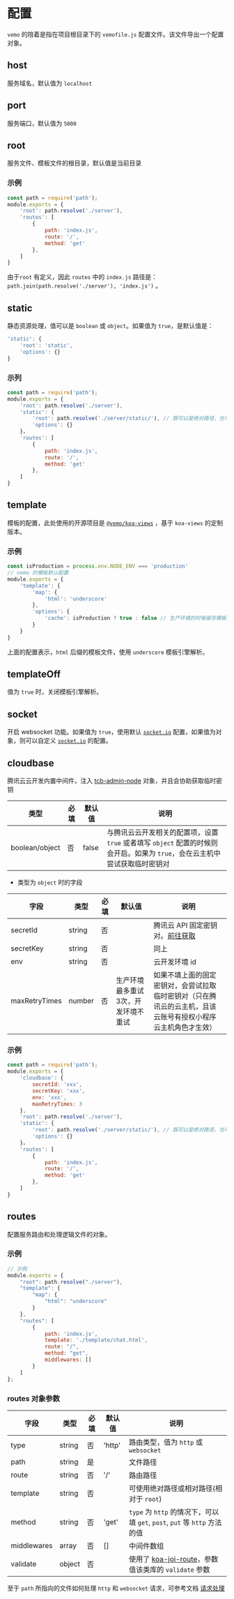 # 配置

`vemo` 的陪着是指在项目根目录下的 `vemofile.js` 配置文件。该文件导出一个配置对象。

## host

服务域名，默认值为 `localhost`

## port

服务端口，默认值为 `5000`

## root

服务文件、模板文件的根目录，默认值是当前目录

### 示例

```js
const path = require('path');
module.exports = {
    'root': path.resolve('./server'),
    'routes': [
        {
            path: 'index.js',
            route: '/',
            method: 'get'
        },
    ]
}
```

由于`root` 有定义，因此 `routes` 中的 `index.js` 路径是： `path.join(path.resolve('./server'), 'index.js')` 。

## static

静态资源处理，值可以是 `boolean` 或 `object`。如果值为 `true`，是默认值是：

```js
'static': {
    'root': 'static',
    'options': {}
}
```

### 示列

```js
const path = require('path');
module.exports = {
    'root': path.resolve('./server'),
    'static': {
        'root': path.resolve('./server/static/'), // 既可以是绝对路径，也可以是相对路径（相对于root）
        'options': {}
    }，
    'routes': [
        {
            path: 'index.js',
            route: '/',
            method: 'get'
        },
    ]
}
```

## template

模板的配置，此处使用的开源项目是 [`@vemo/koa-views`](https://github.com/lcxfs1991/koa-views) ，基于 `koa-views` 的定制版本。

### 示例

```js
const isProduction = process.env.NODE_ENV === 'production'
// vemo 的模板默认配置
module.exports = {
    'template': {
        'map': {
            'html': 'underscore'
        },
        'options': {
            'cache': isProduction ? true : false // 生产环境的时候缓存模板，填其它 options 时，请不要忘记重新将些配置带上
        }
    }
}
```

上面的配置表示，`html` 后缀的模板文件，使用 `underscore` 模板引擎解析。

## templateOff

值为 `true` 时，关闭模板引擎解析。 

## socket

开启 websocket 功能。如果值为 `true`，使用默认 [`socket.io`](https://socket.io/docs/server-api/) 配置，如果值为对象，则可以自定义 [`socket.io`](https://socket.io/docs/server-api/) 的配置。

## cloudbase

腾讯云云开发内置中间件，注入 [tcb-admin-node](https://github.com/TencentCloudBase/tcb-admin-node/) 对象，并且会协助获取临时密钥

|类型 | 必填 | 默认值 | 说明
| --- | --- | --- | ---
| boolean/object |  否 | false | 与腾讯云云开发相关的配置项，设置 `true` 或者填写 `object` 配置的时候则会开启。如果为 `true`，会在云主机中尝试获取临时密钥对

* 类型为 `object` 时的字段 

| 字段 | 类型 | 必填 | 默认值 | 说明
| --- | --- | --- | --- | ---
| secretId | string | 否 | | 腾讯云 API 固定密钥对。[前往获取](https://console.cloud.tencent.com/cam/capi)
| secretKey | string | 否 | | 同上
| env | string | 否 | | 云开发环境 id
| maxRetryTimes | number | 否 | 生产环境最多重试3次，开发环境不重试 | 如果不填上面的固定密钥对，会尝试拉取临时密钥对（只在腾讯云的云主机，且该云账号有授权小程序云主机角色才生效）

### 示例

```js
const path = require('path');
module.exports = {
    'cloudbase': {
        secretId: 'xxx',
        secretKey: 'xxx',
        env: 'xxx',
        maxRetryTimes: 3
    },
    'root': path.resolve('./server'),
    'static': {
        'root': path.resolve('./server/static/'), // 既可以是绝对路径，也可以是相对路径（相对于root）
        'options': {}
    }，
    'routes': [
        {
            path: 'index.js',
            route: '/',
            method: 'get'
        },
    ]
}
```

## routes

配置服务路由和处理逻辑文件的对象。

### 示例

```js
// 示例
module.exports = {
    "root": path.resolve("./server"),
    "template": {
        "map": {
            "html": "underscore"
        }
    },
    "routes": [
        {
            path: 'index.js',
            template: './template/chat.html',
            route: "/",
            method: "get",
            middlewares: [] 
        }
    ]
};
```

### routes 对象参数

| 字段 | 类型 | 必填 | 默认值 | 说明
| --- | --- | --- | --- | ---
| type | string | 否 | 'http' | 路由类型，值为 `http` 或  `websocket`
| path | string | 是 | | 文件路径
| route | string | 否 | '/' | 路由路径
| template | string | 否 | | 可使用绝对路径或相对路径(相对于 `root`)
| method | string | 否 | 'get' | `type` 为 `http` 的情况下，可以填 `get`, `post`, `put` 等 `http` 方法的值
| middlewares | array | 否 | [] | 中间件数组
| validate | object | 否 | | 使用了 [koa-joi-route](https://github.com/koajs/joi-router/)，参数值该类库的 `validate` 参数

至于 `path` 所指向的文件如何处理 `http` 和 `websocket` 请求，可参考文档 [请求处理](./controller.md)